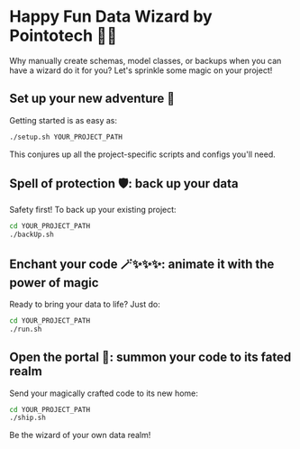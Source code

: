 # Happy Fun Data Wizard by Pointotech 🧙‍♂️

Why manually create schemas, model classes, or backups when you can have a wizard do it for you? Let's sprinkle some magic on your project!

## Set up your new adventure 🏰

Getting started is as easy as:

```bash
./setup.sh YOUR_PROJECT_PATH
```

This conjures up all the project-specific scripts and configs you'll need.

## Spell of protection 🛡️: back up your data

Safety first! To back up your existing project:

```bash
cd YOUR_PROJECT_PATH
./backUp.sh
```

## Enchant your code 🪄✨✨✨: animate it with the power of magic

Ready to bring your data to life? Just do:

```bash
cd YOUR_PROJECT_PATH
./run.sh
```

## Open the portal 💫: summon your code to its fated realm

Send your magically crafted code to its new home:

```bash
cd YOUR_PROJECT_PATH
./ship.sh
```

Be the wizard of your own data realm!
